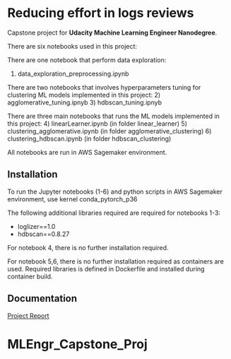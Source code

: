 # Reducing effort in logs reviews

Capstone project for **Udacity Machine Learning Engineer Nanodegree**.

There are six notebooks used in this project:

There are one notebook that perform data exploration:
1) data_exploration_preprocessing.ipynb  

There are two notebooks that involves hyperparameters tuning for clustering ML models implemented in this project:
2) agglomerative_tuning.ipnyb
3) hdbscan_tuning.ipnyb

There are three main notebooks that runs the ML models implemented in this project:
4) linearLearner.ipynb (in folder linear_learner)
5) clustering_agglomerative.ipynb (in folder agglomerative_clustering)
6) clustering_hdbscan.ipynb (in folder hdbscan_clustering)

All notebooks are run in AWS Sagemaker environment.

## Installation
To run the Jupyter notebooks (1-6) and python scripts in AWS Sagemaker environment, use kernel conda_pytorch_p36

The following additional libraries required are required for notebooks 1-3:
- loglizer==1.0
- hdbscan==0.8.27

For notebook 4, there is no further installation required.

For notebook 5,6, there is no further installation required as containers are used. Required libraries is defined in Dockerfile and installed during container build.

## Documentation
[Project Report](Project_Report.pdf)
# MLEngr_Capstone_Proj
